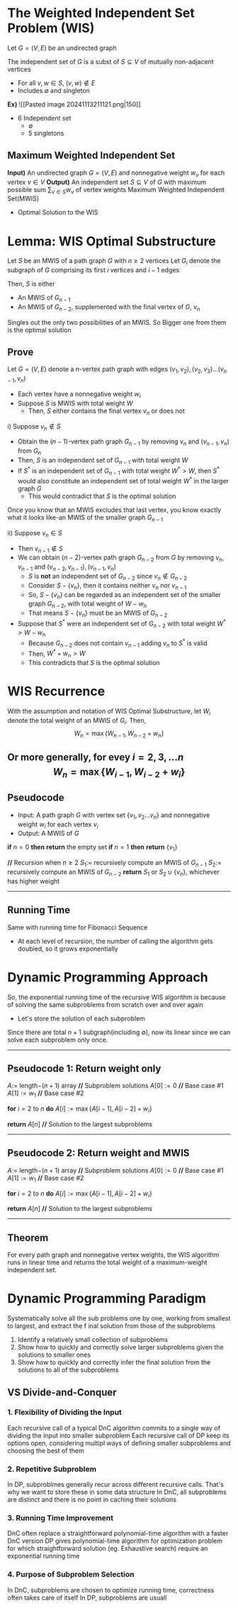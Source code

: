 # The Weighted Independent Set Problem (WIS)
Let $G=(V,E)$ be an undirected graph

The independent set of $G$ is a subst of $S\subseteq V$ of mutually non-adjacent vertices
- For all $v,w\in S$, $(v,w)\not\in E$
- Includes $\emptyset$ and singleton

**Ex)**
![[Pasted image 20241113211121.png|150]]
- 6 Independent set
	- $\emptyset$
	- 5 singletons

## Maximum Weighted Independent Set
**Input)** An undirected graph $G=(V,E)$ and nonnegative weight $w_{v}$ for each vertex $v\in V$
**Output)** An independent set $S\subseteq V$ of $G$ with maximum possible sum $\displaystyle\sum_{v\in S}w_{v}$ of vertex weights
Maximum Weighted Independent Set(MWIS)
- Optimal Solution to the WIS


# Lemma: WIS Optimal Substructure
Let $S$ be an MWIS of a path graph $G$ with $n\geq{2}$ vertices
Let $G_{i}$ denote the subgraph of $G$ comprising its first $i$ vertices and $i-1$ edges

Then, $S$ is either 
- An MWIS of $G_{n-1}$
- An MWIS of $G_{n-2}$, supplemented with the final vertex of $G$, $v_{n}$

Singles out the only two possibilities of an MWIS. So Bigger one from them is the optimal solution

## Prove
Let $G=(V,E)$ denote a $n$-vertex path graph with edges $(v_{1},v_{2}), (v_{2},v_{3})\dots (v_{n-1}, v_{n})$
- Each vertex have a nonnegative weight $w_{i}$
- Suppose $S$ is MWIS with total weight $W$
	- Then, $S$ either contains the final vertex $v_{n}$ or does not

i) Suppose $v_{n}\not\in S$
- Obtain the $(n-1)$-vertex path graph $G_{n-1}$ by removing $v_{n}$ and $(v_{n-1},v_{n})$ from $G_{n}$
- Then, $S$ is an independent set of $G_{n-1}$ with total weight $W$
- If $S^{*}$ is an independent set of $G_{n-1}$ with total weight $W^{*}>W$, then $S^{*}$ would also constitute an independent set of total weight $W^{*}$ in the larger graph $G$
	- This would contradict that $S$ is the optimal solution

Once you know that an MWIS excludes that last vertex, you know exactly what it looks like-an MWIS of the smaller graph $G_{n-1}$

ii) Suppose $v_{n}\in S$
- Then $v_{n-1}\not\in S$
- We can obtain $(n-2)$-vertex path graph $G_{n-2}$ from $G$ by removing $v_{n}, v_{n-1}$ and $(v_{n-2}, v_{n-1}), (v_{n-1}, v_{n})$
	- $S$ is **not** an independent set of $G_{n-2}$ since $v_{n}\not\in G_{n-2}$ 
	- Consider $S-\{ v_{n} \}$, then it contains neither $v_{n}$ nor $v_{n-1}$
	- So, $S-\{ v_{n} \}$ can be regarded as an independent set of the smaller graph $G_{n-2}$, with total weight of $W-w_{n}$
	- That means $S-\{ v_{n} \}$ must be an MWIS of $G_{n-2}$
- Suppose that $S^{*}$ were an independent set of $G_{n-2}$ with total weight  $W^{*}>W-w_{n}$
	- Because $G_{n-2}$ does not  contain $v_{n-1}$ adding $v_{n}$ to $S^{*}$ is valid
	- Then, $W^{*}+w_{n}>W$
	- This contradicts that $S$ is the optimal solution

# WIS Recurrence
With the assumption and notation of WIS Optimal Substructure, let $W_{i}$ denote the total weight of an MWIS of $G_{i}$. Then,
$$W_{n}=\max\{W_{n-1}, W_{n-2}+w_{n}\}$$

Or more generally, for evey $i=2,3,\dots n$
$$W_{n}=\max\{W_{i-1}, W_{i-2}+w_{i}\}$$
---
## Pseudocode
- Input: A path graph $G$ with vertex set $\{ v_{1},v_{2}\dots v_{n} \}$ and nonnegative weight $w_{i}$ for each vertex $v_{i}$
- Output: A MWIS of $G$

**if** $n=0$ **then**
	**return** the empty set
**if** $n=1$ **then**
	**return** $\{ v_{1} \}$

**//** Recursion when $n\geq{2}$
$S_{1}:=$ recursively compute an MWIS of $G_{n-1}$
$S_{2}:=$ recursively compute an MWIS of $G_{n-2}$
**return** $S_{1}$ or $S_{2}\cup \{ v_{n} \}$, whichever has higher weight

---
## Running Time
Same with running time for Fibonacci Sequence
- At each level of recursion, the number of calling the algorithm gets doubled, so it grows exponentially

# Dynamic Programming Approach
So, the exponential running time of the recursive WIS algorithm is because of solving the same subproblems from scratch over and over again
- Let's store the solution of each subproblem 

Since there are total $n+1$ subgraph(including $\emptyset$), now its linear since we can solve each subproblem only once.

---
## Pseudocode 1: Return weight only
$A:=$ length$-(n+1)$ array  **//** Subproblem solutions
$A[0]:=0$    **//** Base case #1
$A[1]:=w_{1}$  **//** Base case #2

**for** $i=2$ to $n$ **do**
	$A[i]:=\max\{ A[i-1], A[i-2]+w_{i} \}$

**return** $A[n]$ **//** Solution to the largest subproblems

---
## Pseudocode 2: Return weight and MWIS
$A:=$ length$-(n+1)$ array  **//** Subproblem solutions
$A[0]:=0$    **//** Base case #1
$A[1]:=w_{1}$  **//** Base case #2

**for** $i=2$ to $n$ **do**
	$A[i]:=\max\{ A[i-1], A[i-2]+w_{i} \}$

**return** $A[n]$ **//** Solution to the largest subproblems

---
## Theorem
For every path graph and nonnegative vertex weights, the WIS algorithm runs in linear time and returns the total weight of a maximum-weight independent set.

# Dynamic Programming Paradigm
Systematically solve all the sub problems one by one, working from smallest to largest, and extract the f inal solution from those of the subproblems
1) Identify a relatively small collection of subproblems
2) Show how to quickly and correctly solve larger subproblems given the solutions to smaller ones
3) Show how to quickly and correctly infer the final solution from the solutions to all of the subproblems

## VS Divide-and-Conquer
### 1. Flexibility of Dividing the Input
Each recursive call of a typical DnC algorithm commits to a single way of dividing the input into smaller subproblem
Each recursive call of DP keep its options open, considering multipl ways of defining smaller subproblems and choosing the best of them

### 2. Repetitive Subproblem
In DP, subproblmes generally recur across different recursive calls. That's why we want to store these in some data structure
In DnC, all subproblems are distinct and there is no point in caching their solutions

### 3. Running Time Improvement
DnC often replace a straightforward polynomial-time algorithm with a faster DnC version
DP gives polynomial-time algorithm for optimization problem for which straightforward solution (eg. Exhaustive search) require an exponential running time

### 4. Purpose of Subproblem Selection
In DnC, subproblems are chosen to optimize running time, correctness often takes care of itself
In DP, subproblems are usuall
